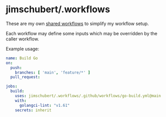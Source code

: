 # jimschubert/.workflows

These are my own [shared workflows](https://github.blog/developer-skills/github/using-reusable-workflows-github-actions/) to simplify my workflow setup.

Each workflow may define some inputs which may be overridden by the caller workflow.

Example usage:

```yaml
name: Build Go
on:
  push:
    branches: [ 'main', 'feature/*' ]
  pull_request:

jobs:
  build:
    uses: jimschubert/.workflows/.github/workflows/go-build.yml@main
    with:
      golangci-lint: "v1.61"
    secrets: inherit
```
